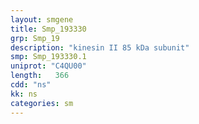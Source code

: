 ```yaml
---
layout: smgene
title: Smp_193330
grp: Smp_19
description: "kinesin II 85 kDa subunit"
smp: Smp_193330.1
uniprot: "C4QU00"
length:   366
cdd: "ns"
kk: ns
categories: sm
---
```

